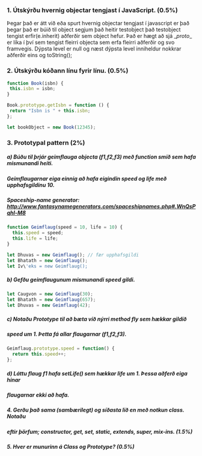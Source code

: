 ### 1. Útskýrðu hvernig objectar tengjast í JavaScript. (0.5%)
  Þegar það er átt við eða spurt hvernig objectar tengjast í javascript er það þegar það er búið til object segjum það heitir testobject
  það testobject tengist erfir(e.inherit) aðferðir sem object hefur. Það er hægt að sjá \__proto__ er líka í því sem tengist fleirri
  objecta sem erfa fleirri aðferðir og svo framvegis. Dýpsta level er null og næst dýpsta level inniheldur nokkrar aðferðir eins og toString();
  
### 2. Útskýrðu kóðann línu fyrir línu. (0.5%)
```javascript
function Book(isbn) {
 this.isbn = isbn;
}

Book.prototype.getIsbn = function () {
 return "Isbn is " + this.isbn;
};

let bookObject = new Book(12345);
```
### 3. Prototypal pattern (2%)
##### a) Búðu til þrjár geimflauga objecta (f1,f2,f3) með function smið sem hafa mismunandi heiti. 
##### Geimflaugarnar eiga einnig að hafa eigindin speed og life með upphafsgildinu 10.
##### Spaceship-name generator: http://www.fantasynamegenerators.com/spaceshipnames.php#.WnQsPqhl-M8
```javascript
function Geimflaug(speed = 10, life = 10) {
  this.speed = speed;
  this.life = life;
}

let Dhuvas = new Geimflaug(); // fær upphafsgildi
let Bhatath = new Geimflaug();
let Iv\'eks = new Geimflaug(); 
```
##### b) Gefðu geimflaugunum mismunandi speed gildi.
```javascript
let Caugvon = new Geimflaug(30);
let Bhatath = new Geimflaug(657);
let Dhuvas = new Geimflaug(42);
```
##### c) Notaðu Prototype til að bæta við nýrri method fly sem hækkar gildið
##### speed um 1. Þetta fá allar flaugarnar (f1,f2,f3).
```javascript
Geimflaug.prototype.speed = function() {
  return this.speed++;
};
```
##### d) Láttu flaug f1 hafa setLife() sem hækkar life um 1. Þessa aðferð eiga hinar
##### flaugarnar ekki að hafa.

##### 4. Gerðu það sama (sambærilegt) og síðasta lið en með notkun class. Notaðu
##### eftir þörfum; constructor, get, set, static, extends, super, mix-ins. (1.5%)

##### 5. Hver er munurinn á Class og Prototype? (0.5%)
